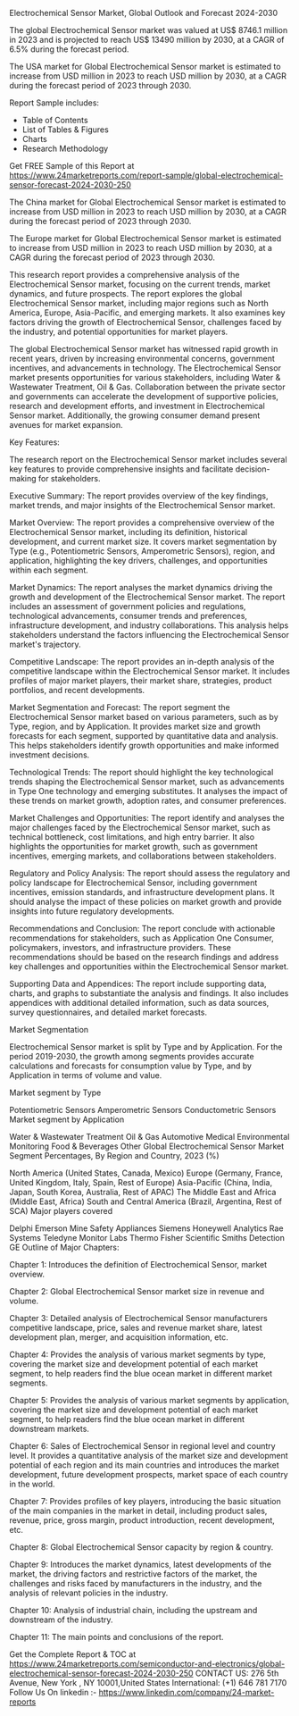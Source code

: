 Electrochemical Sensor Market, Global Outlook and Forecast 2024-2030

  The global Electrochemical Sensor market was valued at US$ 8746.1 million in 2023 and is projected to reach US$ 13490 million by 2030, at a CAGR of 6.5% during the forecast period.

The USA market for Global Electrochemical Sensor market is estimated to increase from USD million in 2023 to reach USD million by 2030, at a CAGR during the forecast period of 2023 through 2030.

Report Sample includes:
- Table of Contents
- List of Tables & Figures
- Charts
- Research Methodology

Get FREE Sample of this Report at https://www.24marketreports.com/report-sample/global-electrochemical-sensor-forecast-2024-2030-250

The China market for Global Electrochemical Sensor market is estimated to increase from USD million in 2023 to reach USD million by 2030, at a CAGR during the forecast period of 2023 through 2030.

The Europe market for Global Electrochemical Sensor market is estimated to increase from USD million in 2023 to reach USD million by 2030, at a CAGR during the forecast period of 2023 through 2030.

This research report provides a comprehensive analysis of the Electrochemical Sensor market, focusing on the current trends, market dynamics, and future prospects. The report explores the global Electrochemical Sensor market, including major regions such as North America, Europe, Asia-Pacific, and emerging markets. It also examines key factors driving the growth of Electrochemical Sensor, challenges faced by the industry, and potential opportunities for market players.

The global Electrochemical Sensor market has witnessed rapid growth in recent years, driven by increasing environmental concerns, government incentives, and advancements in technology. The Electrochemical Sensor market presents opportunities for various stakeholders, including Water & Wastewater Treatment, Oil & Gas. Collaboration between the private sector and governments can accelerate the development of supportive policies, research and development efforts, and investment in Electrochemical Sensor market. Additionally, the growing consumer demand present avenues for market expansion.

Key Features:

The research report on the Electrochemical Sensor market includes several key features to provide comprehensive insights and facilitate decision-making for stakeholders.

Executive Summary: The report provides overview of the key findings, market trends, and major insights of the Electrochemical Sensor market.

Market Overview: The report provides a comprehensive overview of the Electrochemical Sensor market, including its definition, historical development, and current market size. It covers market segmentation by Type (e.g., Potentiometric Sensors, Amperometric Sensors), region, and application, highlighting the key drivers, challenges, and opportunities within each segment.

Market Dynamics: The report analyses the market dynamics driving the growth and development of the Electrochemical Sensor market. The report includes an assessment of government policies and regulations, technological advancements, consumer trends and preferences, infrastructure development, and industry collaborations. This analysis helps stakeholders understand the factors influencing the Electrochemical Sensor market's trajectory.

Competitive Landscape: The report provides an in-depth analysis of the competitive landscape within the Electrochemical Sensor market. It includes profiles of major market players, their market share, strategies, product portfolios, and recent developments.

Market Segmentation and Forecast: The report segment the Electrochemical Sensor market based on various parameters, such as by Type, region, and by Application. It provides market size and growth forecasts for each segment, supported by quantitative data and analysis. This helps stakeholders identify growth opportunities and make informed investment decisions.

Technological Trends: The report should highlight the key technological trends shaping the Electrochemical Sensor market, such as advancements in Type One technology and emerging substitutes. It analyses the impact of these trends on market growth, adoption rates, and consumer preferences.

Market Challenges and Opportunities: The report identify and analyses the major challenges faced by the Electrochemical Sensor market, such as technical bottleneck, cost limitations, and high entry barrier. It also highlights the opportunities for market growth, such as government incentives, emerging markets, and collaborations between stakeholders.

Regulatory and Policy Analysis: The report should assess the regulatory and policy landscape for Electrochemical Sensor, including government incentives, emission standards, and infrastructure development plans. It should analyse the impact of these policies on market growth and provide insights into future regulatory developments.

Recommendations and Conclusion: The report conclude with actionable recommendations for stakeholders, such as Application One Consumer, policymakers, investors, and infrastructure providers. These recommendations should be based on the research findings and address key challenges and opportunities within the Electrochemical Sensor market.

Supporting Data and Appendices: The report include supporting data, charts, and graphs to substantiate the analysis and findings. It also includes appendices with additional detailed information, such as data sources, survey questionnaires, and detailed market forecasts.

Market Segmentation

Electrochemical Sensor market is split by Type and by Application. For the period 2019-2030, the growth among segments provides accurate calculations and forecasts for consumption value by Type, and by Application in terms of volume and value.

Market segment by Type

Potentiometric Sensors
Amperometric Sensors
Conductometric Sensors
Market segment by Application

Water & Wastewater Treatment
Oil & Gas
Automotive
Medical
Environmental Monitoring
Food & Beverages
Other
Global Electrochemical Sensor Market Segment Percentages, By Region and Country, 2023 (%)

North America (United States, Canada, Mexico)
Europe (Germany, France, United Kingdom, Italy, Spain, Rest of Europe)
Asia-Pacific (China, India, Japan, South Korea, Australia, Rest of APAC)
The Middle East and Africa (Middle East, Africa)
South and Central America (Brazil, Argentina, Rest of SCA)
Major players covered

Delphi
Emerson
Mine Safety Appliances
Siemens
Honeywell Analytics
Rae Systems
Teledyne Monitor Labs
Thermo Fisher Scientific
Smiths Detection
GE
Outline of Major Chapters:

Chapter 1: Introduces the definition of Electrochemical Sensor, market overview.

Chapter 2: Global Electrochemical Sensor market size in revenue and volume.

Chapter 3: Detailed analysis of Electrochemical Sensor manufacturers competitive landscape, price, sales and revenue market share, latest development plan, merger, and acquisition information, etc.

Chapter 4: Provides the analysis of various market segments by type, covering the market size and development potential of each market segment, to help readers find the blue ocean market in different market segments.

Chapter 5: Provides the analysis of various market segments by application, covering the market size and development potential of each market segment, to help readers find the blue ocean market in different downstream markets.

Chapter 6: Sales of Electrochemical Sensor in regional level and country level. It provides a quantitative analysis of the market size and development potential of each region and its main countries and introduces the market development, future development prospects, market space of each country in the world.

Chapter 7: Provides profiles of key players, introducing the basic situation of the main companies in the market in detail, including product sales, revenue, price, gross margin, product introduction, recent development, etc.

Chapter 8: Global Electrochemical Sensor capacity by region & country.

Chapter 9: Introduces the market dynamics, latest developments of the market, the driving factors and restrictive factors of the market, the challenges and risks faced by manufacturers in the industry, and the analysis of relevant policies in the industry.

Chapter 10: Analysis of industrial chain, including the upstream and downstream of the industry.

Chapter 11: The main points and conclusions of the report.

Get the Complete Report & TOC at https://www.24marketreports.com/semiconductor-and-electronics/global-electrochemical-sensor-forecast-2024-2030-250
CONTACT US:
276 5th Avenue, New York , NY 10001,United States
International: (+1) 646 781 7170
Follow Us On linkedin :- https://www.linkedin.com/company/24-market-reports

